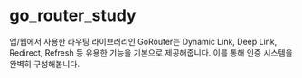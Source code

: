 # go_router_study
앱/웹에서 사용한 라우팅 라이브러리인 GoRouter는 Dynamic Link, Deep Link, Redirect, Refresh 등 유용한 기능을 기본으로 제공해줍니다. 이를 통해 인증 시스템을 완벽히 구성해봅니다.
